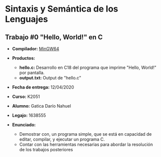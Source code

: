 # Sintaxis y Semántica de los Lenguajes
## Trabajo #0 "Hello, World!" en C

* **Compilador:** [MinGW64](http://www.mingw.org/)
* **Productos:**
	* **hello.c:** Desarrollo en C18 del programa que imprime "Hello, World!" por pantalla.
	* **output.txt:** Output de "hello.c"
* **Fecha de entrega:** 12/04/2020
* **Curso:** K2051
* **Alumno:** Gatica Darío Nahuel
* **Legajo:** 1638555

* **Enunciado:**
	* Demostrar con, un programa simple, que se está en capacidad de editar, compilar, y ejecutar un programa C.
	* Contar con las herramientas necesarias para abordar la resolución de los trabajos posteriores